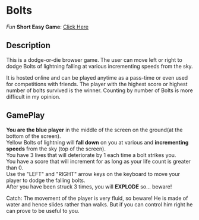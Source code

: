 # Bolts

<i>Fun</i> <strong>Short Easy Game</strong>: <a href=https://bryant-curtis.github.io/Bolts/>Click Here</a>

<!-- <h2>Story</h2> -->

<h2>Description</h2>

This is a dodge-or-die browser game. The user can move left or right to dodge Bolts of lightning falling
at various incrementing speeds from the sky.
<!-- There is a story behind the deadly scene. For those interested please see the Story section below. -->
It is hosted online and can be played anytime as a pass-time or even used for competitions with
friends. The player with the highest score or highest number of bolts survived is the winner. Counting by
number of Bolts is more difficult in my opinion.

<h2>GamePlay</h2>

<strong>You are the blue player</strong> in the middle of the screen on the ground(at the bottom of the screen).</br>
Yellow Bolts of lightning will <strong>fall down</strong> on you at various and <strong>incrementing speeds</strong> from the sky (top of the screen).</br>
You have 3 lives that will deteriorate by 1 each time a bolt strikes you.</br>
You have a score that will increment for as long as your life count is greater than 0.</br>
Use the "LEFT" and "RIGHT" arrow keys on the keyboard to move your player to dodge the falling bolts.</br>
After you have been struck 3 times, you will <strong>EXPLODE</strong> so... beware!</br>

Catch: The movement of the player is very fluid, so beware! He is made of water and hence slides rather than walks.
But if you can control him right he can prove to be useful to you.
<!-- The reason for this comes from the details in the Story, if you choose to read it. -->
